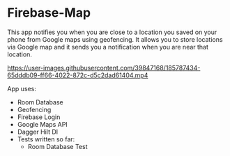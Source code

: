 # Firebase-Map

This app notifies you when you are close to a location you saved on your phone from Google maps using geofencing.
It allows you to store locations via Google map and it sends you a notification when you are near that location.




https://user-images.githubusercontent.com/39847168/185787434-65dddb09-ff66-4022-872c-d5c2dad61404.mp4


App uses:
- Room Database
- Geofencing
- Firebase Login
- Google Maps API
- Dagger Hilt DI
- Tests written so far: 
    + Room Database Test
